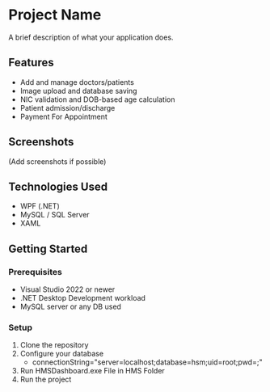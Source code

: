 # Project Name

A brief description of what your application does.

## Features
- Add and manage doctors/patients
- Image upload and database saving
- NIC validation and DOB-based age calculation
- Patient admission/discharge
- Payment For Appointment

## Screenshots
(Add screenshots if possible)

## Technologies Used
- WPF (.NET)
- MySQL / SQL Server
- XAML

## Getting Started

### Prerequisites
- Visual Studio 2022 or newer
- .NET Desktop Development workload
- MySQL server or any DB used

### Setup
1. Clone the repository
2. Configure your database
    * connectionString="server=localhost;database=hsm;uid=root;pwd=;"
3. Run HMSDashboard.exe File in HMS Folder
5. Run the project


